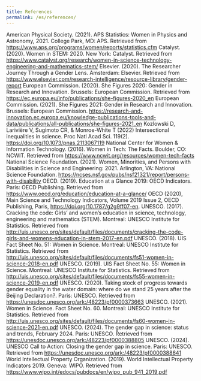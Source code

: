 ```yaml
---
title: References
permalink: /es/references/
---
```


American Physical Society. (2021). APS Statistics: Women in Physics and Astronomy, 2021. College Park, MD: APS. Retrieved from https://www.aps.org/programs/women/reports/statistics.cfm
Catalyst. (2020). Women in STEM: 2020. New York: Catalyst. Retrieved from https://www.catalyst.org/research/women-in-science-technology-engineering-and-mathematics-stem/
Elsevier. (2020). The Researcher Journey Through a Gender Lens. Amsterdam: Elsevier. Retrieved from https://www.elsevier.com/research-intelligence/resource-library/gender-report
European Commission. (2020). She Figures 2020: Gender in Research and Innovation. Brussels: European Commission. Retrieved from https://ec.europa.eu/info/publications/she-figures-2020_en
European Commission. (2021). She Figures 2021: Gender in Research and Innovation. Brussels: European Commission.   https://research-and-innovation.ec.europa.eu/knowledge-publications-tools-and-data/publications/all-publications/she-figures-2021_en
Kozlowski D, Larivière V, Sugimoto CR, & Monroe-White T (2022) Intersectional inequalities in science. Proc Natl Acad Sci. 119(2). https://doi.org/10.1073/pnas.2113067119
National Center for Women & Information Technology. (2016). Women in Tech: The Facts. Boulder, CO: NCWIT. Retrieved from https://www.ncwit.org/resources/women-tech-facts
National Science Foundation. (2021). Women, Minorities, and Persons with Disabilities in Science and Engineering: 2021. Arlington, VA: National Science Foundation. https://ncses.nsf.gov/pubs/nsf21321/report/persons-with-disability
OECD. (2019). Education at a Glance 2019: OECD Indicators. Paris: OECD Publishing. Retrieved from https://www.oecd.org/education/education-at-a-glance/
OECD (2020), Main Science and Technology Indicators, Volume 2019 Issue 2, OECD Publishing, Paris, https://doi.org/10.1787/g2g9ff07-en.
UNESCO. (2017). Cracking the code: Girls’ and women’s education in science, technology, engineering and mathematics (STEM). Montreal: UNESCO Institute for Statistics. Retrieved from http://uis.unesco.org/sites/default/files/documents/cracking-the-code-girls-and-womens-education-in-stem-2017-en.pdf 
UNESCO. (2018). UIS Fact Sheet No. 51: Women in Science. Montreal: UNESCO Institute for Statistics. Retrieved from http://uis.unesco.org/sites/default/files/documents/fs51-women-in-science-2018-en.pdf
UNESCO. (2019). UIS Fact Sheet No. 55: Women in Science. Montreal: UNESCO Institute for Statistics. Retrieved from http://uis.unesco.org/sites/default/files/documents/fs55-women-in-science-2019-en.pdf
UNESCO. (2020). Taking stock of progress towards gender equality in the water domain: where do we stand 25 years after the Beijing Declaration?. Paris: UNESCO. Retrieved from https://unesdoc.unesco.org/ark:/48223/pf0000373663
UNESCO. (2021). Women in Science. Fact Sheet No. 60. Montreal: UNESCO Institute for Statistics. Retrieved from http://uis.unesco.org/sites/default/files/documents/fs60-women-in-science-2021-en.pdf
UNESCO. (2024). The gender gap in science: status and trends, February 2024. Paris: UNESCO. Retrieved from https://unesdoc.unesco.org/ark:/48223/pf0000388805
UNESCO. (2024). UNESCO Call to Action: Closing the gender gap in science. Paris: UNESCO. Retrieved from https://unesdoc.unesco.org/ark:/48223/pf0000388641
World Intellectual Property Organization. (2019). World Intellectual Property Indicators 2019. Geneva: WIPO. Retrieved from https://www.wipo.int/edocs/pubdocs/en/wipo_pub_941_2019.pdf

